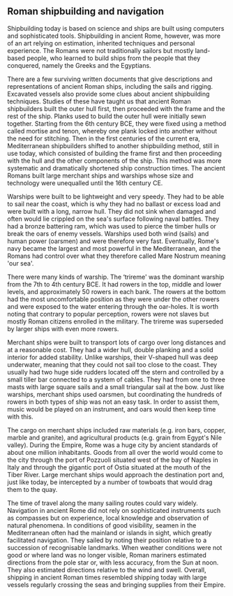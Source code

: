 ## Roman shipbuilding and navigation

Shipbuilding today is based on science and ships are built using computers and sophisticated tools. Shipbuilding in ancient Rome, however, was more of an art relying on estimation, inherited techniques and personal experience. The Romans were not traditionally sailors but mostly land-based people, who learned to build ships from the people that they conquered, namely the Greeks and the Egyptians.

There are a few surviving written documents that give descriptions and representations of ancient Roman ships, including the sails and rigging. Excavated vessels also provide some clues about ancient shipbuilding techniques. Studies of these have taught us that ancient Roman shipbuilders built the outer hull first, then proceeded with the frame and the rest of the ship. Planks used to build the outer hull were initially sewn together. Starting from the 6th century BCE, they were fixed using a method called mortise and tenon, whereby one plank locked into another without the need for stitching. Then in the first centuries of the current era, Mediterranean shipbuilders shifted to another shipbuilding method, still in use today, which consisted of building the frame first and then proceeding with the hull and the other components of the ship. This method was more systematic and dramatically shortened ship construction times. The ancient Romans built large merchant ships and warships whose size and technology were unequalled until the 16th century CE.

Warships were built to be lightweight and very speedy. They had to be able to sail near the coast, which is why they had no ballast or excess load and were built with a long, narrow hull. They did not sink when damaged and often would lie crippled on the sea's surface following naval battles. They had a bronze battering ram, which was used to pierce the timber hulls or break the oars of enemy vessels. Warships used both wind (sails) and human power (oarsmen) and were therefore very fast. Eventually, Rome's navy became the largest and most powerful in the Mediterranean, and the Romans had control over what they therefore called Mare Nostrum meaning 'our sea'.

There were many kinds of warship. The ‘trireme' was the dominant warship from the 7th to 4th century BCE. It had rowers in the top, middle and lower levels, and approximately 50 rowers in each bank. The rowers at the bottom had the most uncomfortable position as they were under the other rowers and were exposed to the water entering through the oar-holes. It is worth noting that contrary to popular perception, rowers were not slaves but mostly Roman citizens enrolled in the military. The trireme was superseded by larger ships with even more rowers.

Merchant ships were built to transport lots of cargo over long distances and at a reasonable cost. They had a wider hull, double planking and a solid interior for added stability. Unlike warships, their V-shaped hull was deep underwater, meaning that they could not sail too close to the coast. They usually had two huge side rudders located off the stern and controlled by a small tiller bar connected to a system of cables. They had from one to three masts with large square sails and a small triangular sail at the bow. Just like warships, merchant ships used oarsmen, but coordinating the hundreds of rowers in both types of ship was not an easy task. In order to assist them, music would be played on an instrument, and oars would then keep time with this.

The cargo on merchant ships included raw materials (e.g. iron bars, copper, marble and granite), and agricultural products (e.g. grain from Egypt's Nile valley). During the Empire, Rome was a huge city by ancient standards of about one million inhabitants. Goods from all over the world would come to the city through the port of Pozzuoli situated west of the bay of Naples in Italy and through the gigantic port of Ostia situated at the mouth of the Tiber River. Large merchant ships would approach the destination port and, just like today, be intercepted by a number of towboats that would drag them to the quay.

The time of travel along the many sailing routes could vary widely. Navigation in ancient Rome did not rely on sophisticated instruments such as compasses but on experience, local knowledge and observation of natural phenomena. In conditions of good visibility, seamen in the Mediterranean often had the mainland or islands in sight, which greatly facilitated navigation. They sailed by noting their position relative to a succession of recognisable landmarks. When weather conditions were not good or where land was no longer visible, Roman mariners estimated directions from the pole star or, with less accuracy, from the Sun at noon. They also estimated directions relative to the wind and swell. Overall, shipping in ancient Roman times resembled shipping today with large vessels regularly crossing the seas and bringing supplies from their Empire.
